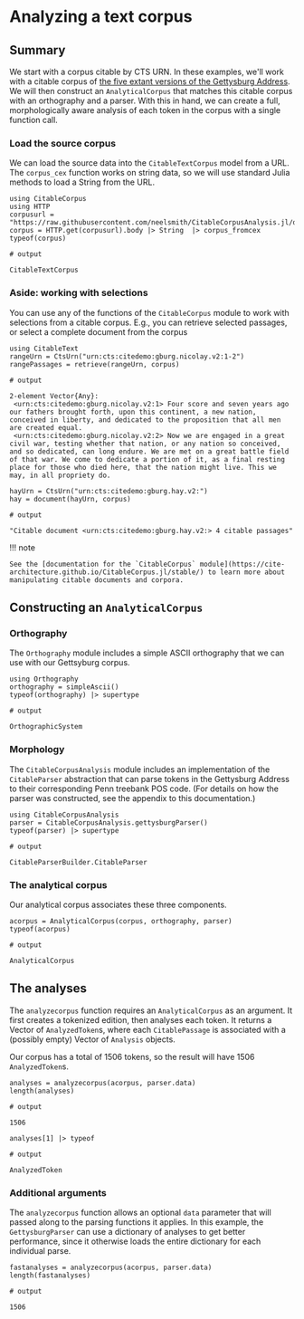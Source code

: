 # Analyzing a text corpus


## Summary

We start with a corpus citable by CTS URN. In these examples, we'll work with a citable corpus of [the five extant versions of the Gettysburg Address](http://www.abrahamlincolnonline.org/lincoln/speeches/gettysburg.htm).  We will then construct an `AnalyticalCorpus` that matches this citable corpus with an orthography and a parser.  With this in hand, we can create a full, morphologically aware analysis of each token in the corpus with a single function call.


### Load the source corpus

We can load the source data into the `CitableTextCorpus` model from a URL.  The `corpus_cex` function works on string data, so we will use standard Julia methods to load a String from the URL.

```jldoctest corpus
using CitableCorpus
using HTTP
corpusurl = "https://raw.githubusercontent.com/neelsmith/CitableCorpusAnalysis.jl/dev/test/data/gettysburg/gettysburgcorpus.cex"
corpus = HTTP.get(corpusurl).body |> String  |> corpus_fromcex
typeof(corpus)

# output

CitableTextCorpus
```

### Aside: working with selections

You can use any of the functions of the `CitableCorpus` module to work with selections from a citable corpus.  E.g., you can retrieve selected passages, or select a complete document from the corpus

```jldoctest corpus
using CitableText
rangeUrn = CtsUrn("urn:cts:citedemo:gburg.nicolay.v2:1-2")
rangePassages = retrieve(rangeUrn, corpus)

# output

2-element Vector{Any}:
 <urn:cts:citedemo:gburg.nicolay.v2:1> Four score and seven years ago our fathers brought forth, upon this continent, a new nation, conceived in liberty, and dedicated to the proposition that all men are created equal.
 <urn:cts:citedemo:gburg.nicolay.v2:2> Now we are engaged in a great civil war, testing whether that nation, or any nation so conceived, and so dedicated, can long endure. We are met on a great battle field of that war. We come to dedicate a portion of it, as a final resting place for those who died here, that the nation might live. This we may, in all propriety do.
```

```jldoctest corpus
hayUrn = CtsUrn("urn:cts:citedemo:gburg.hay.v2:")
hay = document(hayUrn, corpus)

# output

"Citable document <urn:cts:citedemo:gburg.hay.v2:> 4 citable passages"
```

!!! note

    See the [documentation for the `CitableCorpus` module](https://cite-architecture.github.io/CitableCorpus.jl/stable/) to learn more about manipulating citable documents and corpora.



## Constructing an `AnalyticalCorpus`

### Orthography

The `Orthography` module includes a simple ASCII orthography that we can use with our Gettsyburg corpus.

```jldoctest corpus
using Orthography
orthography = simpleAscii()
typeof(orthography) |> supertype

# output

OrthographicSystem
```

### Morphology

The `CitableCorpusAnalysis` module includes an implementation of the `CitableParser` abstraction that can parse tokens in the Gettysburg Address to their corresponding Penn treebank POS code.  (For details on how the parser was constructed, see the appendix to this documentation.)

```jldoctest corpus
using CitableCorpusAnalysis
parser = CitableCorpusAnalysis.gettysburgParser()
typeof(parser) |> supertype

# output

CitableParserBuilder.CitableParser
```

### The analytical corpus

Our analytical corpus associates these three components.

```jldoctest corpus
acorpus = AnalyticalCorpus(corpus, orthography, parser)
typeof(acorpus)

# output

AnalyticalCorpus
```

## The analyses

The `analyzecorpus` function requires an `AnalyticalCorpus` as an argument. It first creates a tokenized edition, then analyses each token. It returns a Vector of `AnalyzedToken`s, where each `CitablePassage` is associated with a (possibly empty) Vector of `Analysis` objects.

Our corpus has a total of 1506 tokens, so the result will have 1506 `AnalyzedToken`s.

```jldoctest corpus
analyses = analyzecorpus(acorpus, parser.data)
length(analyses)

# output

1506
```

```jldoctest corpus
analyses[1] |> typeof

# output

AnalyzedToken
```

### Additional arguments

The `analyzecorpus` function allows an optional `data` parameter that will passed along to the parsing functions it applies.  In this example, the `GettysburgParser` can use a dictionary of analyses to get better performance, since it otherwise loads the entire dictionary for each individual parse.

```jldoctest corpus
fastanalyses = analyzecorpus(acorpus, parser.data)
length(fastanalyses)

# output

1506
```
